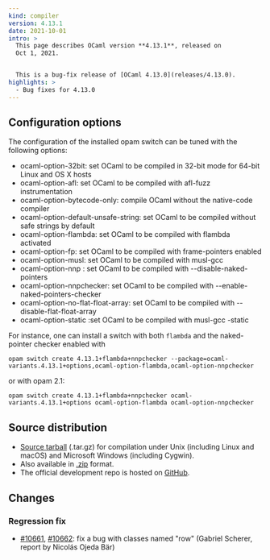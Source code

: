 ```yaml
---
kind: compiler
version: 4.13.1
date: 2021-10-01
intro: >
  This page describes OCaml version **4.13.1**, released on
  Oct 1, 2021.


  This is a bug-fix release of [OCaml 4.13.0](releases/4.13.0).
highlights: >
  - Bug fixes for 4.13.0
---
```


## Configuration options

The configuration of the installed opam switch can be tuned with the
following options:

- ocaml-option-32bit: set OCaml to be compiled in 32-bit mode for 64-bit Linux and OS X hosts
- ocaml-option-afl: set OCaml to be compiled with afl-fuzz instrumentation
- ocaml-option-bytecode-only: compile OCaml without the native-code compiler
- ocaml-option-default-unsafe-string: set OCaml to be compiled without safe strings by default
- ocaml-option-flambda: set OCaml to be compiled with flambda activated
- ocaml-option-fp: set OCaml to be compiled with frame-pointers enabled
- ocaml-option-musl: set OCaml to be compiled with musl-gcc
- ocaml-option-nnp : set OCaml to be compiled with --disable-naked-pointers
- ocaml-option-nnpchecker: set OCaml to be compiled with --enable-naked-pointers-checker
- ocaml-option-no-flat-float-array: set OCaml to be compiled with --disable-flat-float-array
- ocaml-option-static :set OCaml to be compiled with musl-gcc -static

For instance, one can install a switch with both `flambda` and the naked-pointer checker enabled with

```
opam switch create 4.13.1+flambda+nnpchecker --package=ocaml-variants.4.13.1+options,ocaml-option-flambda,ocaml-option-nnpchecker
```

or with opam 2.1:

```
opam switch create 4.13.1+flambda+nnpchecker ocaml-variants.4.13.1+options ocaml-option-flambda ocaml-option-nnpchecker
```


## Source distribution

- [Source
  tarball](https://github.com/ocaml/ocaml/archive/4.13.1.tar.gz)
  (.tar.gz) for compilation under Unix (including Linux and macOS)
  and Microsoft Windows (including Cygwin).
- Also available in
  [.zip](https://github.com/ocaml/ocaml/archive/4.13.1.zip)
  format.
- The official development repo is hosted on
  [GitHub](https://github.com/ocaml/ocaml).

## Changes

### Regression fix

- [#10661](https://github.com/ocaml/ocaml/issues/10661), [#10662](https://github.com/ocaml/ocaml/issues/10662): fix a bug with classes named "row"
  (Gabriel Scherer, report by Nicolás Ojeda Bär)
